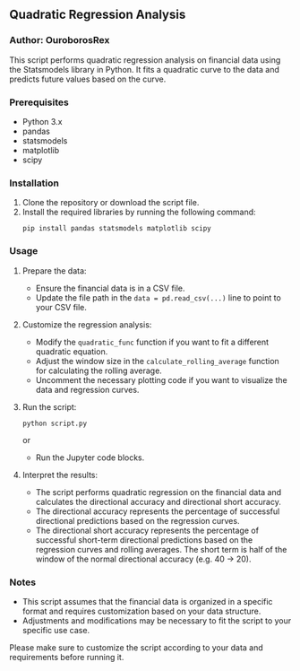 ## Quadratic Regression Analysis
### Author: OuroborosRex
This script performs quadratic regression analysis on financial data using the Statsmodels library in Python. It fits a quadratic curve to the data and predicts future values based on the curve.

### Prerequisites

- Python 3.x
- pandas
- statsmodels
- matplotlib
- scipy

### Installation

1. Clone the repository or download the script file.
2. Install the required libraries by running the following command:
   ```
   pip install pandas statsmodels matplotlib scipy
   ```

### Usage

1. Prepare the data:
   - Ensure the financial data is in a CSV file.
   - Update the file path in the `data = pd.read_csv(...)` line to point to your CSV file.

2. Customize the regression analysis:
   - Modify the `quadratic_func` function if you want to fit a different quadratic equation.
   - Adjust the window size in the `calculate_rolling_average` function for calculating the rolling average.
   - Uncomment the necessary plotting code if you want to visualize the data and regression curves.

3. Run the script:
   ```
   python script.py
   ```
   or
   - Run the Jupyter code blocks.

4. Interpret the results:
   - The script performs quadratic regression on the financial data and calculates the directional accuracy and directional short accuracy.
   - The directional accuracy represents the percentage of successful directional predictions based on the regression curves.
   - The directional short accuracy represents the percentage of successful short-term directional predictions based on the regression curves and rolling averages. The short term is half of the window of the normal directional accuracy (e.g. 40 -> 20).

### Notes

- This script assumes that the financial data is organized in a specific format and requires customization based on your data structure.
- Adjustments and modifications may be necessary to fit the script to your specific use case.

Please make sure to customize the script according to your data and requirements before running it.
